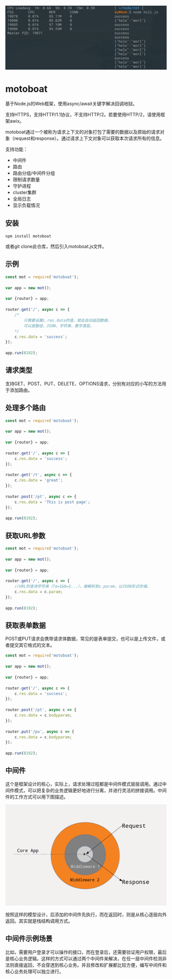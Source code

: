 
![-](images/motoboat-test.png)

# motoboat

基于Node.js的Web框架，使用async/await关键字解决回调地狱。

支持HTTPS，支持HTTP/1.1协议，不支持HTTP/2。若要使用HTTP/2，请使用框架awix。

motoboat通过一个被称为请求上下文的对象打包了需要的数据以及原始的请求对象（request和response）。通过请求上下文对象可以获取本次请求所有的信息。

支持功能：

* 中间件
* 路由
* 路由分组/中间件分组
* 限制请求数量
* 守护进程
* cluster集群
* 全局日志
* 显示负载情况

## 安装

`npm install motoboat`

或者git clone此仓库，然后引入motoboat.js文件。


## 示例

``` JavaScript
const mot = require('motoboat');

var app = new mot();

var {router} = app;

router.get('/', async c => {
    /*
        只需要设置c.res.data的值，就会自动返回数据，
        可以是数组，JSON，字符串，数字类型。
    */
    c.res.data = 'success';
});

app.run(8192);

```

## 请求类型

支持GET、POST、PUT、DELETE、OPTIONS请求，分别有对应的小写的方法用于添加路由。

## 处理多个路由

``` JavaScript
const mot = require('motoboat');

var app = new mot();

var {router} = app;

router.get('/', async c => {
    c.res.data = 'success';
});

router.get('/t', async c => {
    c.res.data = 'great';
});

router.post('/pt', async c => {
    c.res.data = 'This is post page';
});

app.run(8192);

```

## 获取URL参数

``` JavaScript
const mot = require('motoboat');

var app = new mot();

var {router} = app;

router.get('/', async c => {
    //URL的查询字符串（?a=1&b=2...），被解析到c.param，以JSON形式存储。
    c.res.data = c.param;
});

app.run(8192);

```

## 获取表单数据

POST或PUT请求会携带请求体数据，常见的是表单提交，也可以是上传文件，或者提交其它格式的文本。

``` JavaScript
const mot = require('motoboat');

var app = new mot();

var {router} = app;

router.get('/', async c => {
    c.res.data = 'success';
});

router.post('/pt', async c => {
    c.res.data = c.bodyparam;
});

router.put('/pu', async c => {
    c.res.data = c.bodyparam;
});

app.run(8192);

```

## 中间件

这个是框架设计的核心，实际上，请求处理过程都是中间件模式层层调用。通过中间件模式，可以把复杂的业务逻辑更好地进行分离，并进行灵活的拼接调用。中间件的工作方式可以用下图描述。

![中间件图片](images/middleware.png)

按照这样的模型设计，后添加的中间件先执行，而在返回时，则是从核心逐层向外返回。其实就是栈结构调用方式。

## 中间件示例场景

比如，需要用户登录才可以操作的接口，而在登录后，还需要验证用户权限，最后是核心业务逻辑。这样的方式可以通过两个中间件来解决，在任一层中间件检测非法则直接返回，不会穿透到核心业务。并且修改和扩展都比较方便，编写中间件和核心业务处理可以独立进行。

